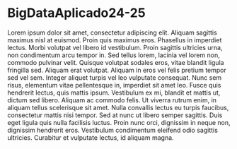 # BigDataAplicado24-25

Lorem ipsum dolor sit amet, consectetur adipiscing elit. Aliquam sagittis maximus nisl at euismod. Proin quis maximus eros. Phasellus in imperdiet lectus. Morbi volutpat vel libero id vestibulum. Proin sagittis ultricies urna, non condimentum arcu tempor in. Sed tellus lorem, lacinia vel lorem non, commodo pulvinar velit. Quisque volutpat sodales eros, vitae blandit ligula fringilla sed. Aliquam erat volutpat. Aliquam in eros vel felis pretium tempor sed vel sem. Integer aliquet turpis vel leo vulputate consequat. Nunc sem risus, elementum vitae pellentesque in, imperdiet sit amet leo.
Fusce quis hendrerit lectus, quis mattis ipsum. Vestibulum ex mi, blandit et mattis ut, dictum sed libero. Aliquam ac commodo felis. Ut viverra rutrum enim, in aliquam tellus scelerisque sit amet. Nulla convallis lectus eu turpis faucibus, consectetur mattis nisi tempor. Sed at nunc ut libero semper sagittis. Duis eget ligula quis nulla facilisis luctus. Proin nunc orci, dignissim in neque non, dignissim hendrerit eros. Vestibulum condimentum eleifend odio sagittis ultricies. Curabitur et vulputate lectus, id aliquam magna.
